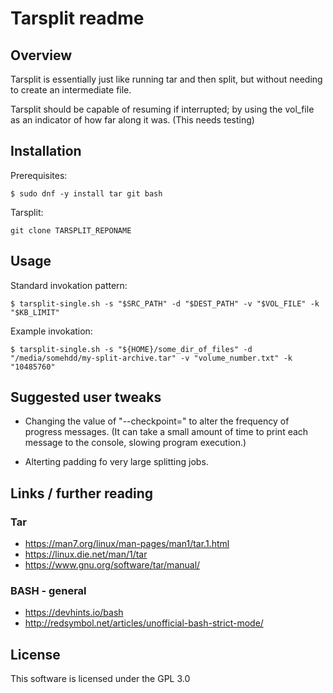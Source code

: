 # Tarsplit readme

## Overview
Tarsplit is essentially just like running tar and then split, but without needing to create an intermediate file.

Tarsplit should be capable of resuming if interrupted; by using the vol_file as an indicator of how far along it was. (This needs testing)



## Installation
Prerequisites:
```
$ sudo dnf -y install tar git bash
```

Tarsplit:
```
git clone TARSPLIT_REPONAME
```



## Usage
Standard invokation pattern:
```
$ tarsplit-single.sh -s "$SRC_PATH" -d "$DEST_PATH" -v "$VOL_FILE" -k "$KB_LIMIT"
```

Example invokation:
```
$ tarsplit-single.sh -s "${HOME}/some_dir_of_files" -d "/media/somehdd/my-split-archive.tar" -v "volume_number.txt" -k "10485760"
```


## Suggested user tweaks
* Changing the value of "--checkpoint=" to alter the frequency of progress messages. (It can take a small amount of time to print each message to the console, slowing program execution.)

* Alterting padding fo very large splitting jobs.


## Links / further reading
### Tar
* https://man7.org/linux/man-pages/man1/tar.1.html
* https://linux.die.net/man/1/tar
* https://www.gnu.org/software/tar/manual/

### BASH - general
* https://devhints.io/bash
* http://redsymbol.net/articles/unofficial-bash-strict-mode/

## License
This software is licensed under the GPL 3.0
